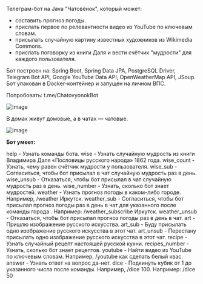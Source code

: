 Телеграм-бот на Java "Чатовёнок", который может:
- составить прогноз погоды.
- прислать первое по релевантности видео из YouTube по ключевым словам.
- присылать случайную картину известных художников из Wikimedia Commons.
- прислать поговорку из книги Даля и вести счётчик "мудрости" для каждого пользователя.

Бот построен на: Spring Boot, Spring Data JPA, PostgreSQL Driver, Telegram Bot API, Google YouTube Data API, OpenWeatherMap API, JSoup. Бот упакован в Docker-контейнер и запущен на личном ВПС.

Попробовать: t.me/ChatovyonokBot

![image](https://user-images.githubusercontent.com/99965044/175784997-e4ed37f1-0d70-4894-a2ad-75d368afa87e.png)

В домах живут домовые, а в чатах  — чатовые. 

![image](https://user-images.githubusercontent.com/99965044/179573619-2debbfee-58f0-49d7-a2bb-d29e74e1d21d.png)

**Бот умеет:**

help - Узнать команды бота.
wise - Узнать случайную мудрость из книги Владимира Даля «Пословицы русского народа» 1862 года.
wise_count - Узнать, чему равен счётчик мудрости у пользователя.
wise_sub - Согласиться, чтобы бот присылал в чат случайную мудрость раз в день.
wise_unsub - Отказаться, чтобы бот присылал в чат случайную мудрость раз в день.
wise_number - Узнать, сколько бот знает мудростей.
weather - Узнать прогноз погоды в каком-либо городе. Например, /weather Иркутск.
weather_sub - Согласиться, чтобы бот присылал прогноз погоды раз в день в чат для указанного после команды города . Например: /weather_subscribe Иркутск.
weather_unsub - Отказаться, чтобы бот присылал прогноз погоды раз в день в чат.
art - Пришлю изображение русского искусства.
art_sub - Буду присылать одно изображение русского искусства в этот чат.
art_unsub - Перестану присылать одно изображение русского искусства в этот чат.
recipe - Узнать случайный рецепт настоящей русской кухни.
recipes_number - Узнать, сколько бот знает рецептов.
youtube - Найти видео из YouTube по ключевым словам. Например, /youtube как сделать белый квас.
answer - Узнать ответ на вопрос да-нет.
dice - Подкинуть кубик от 1 до указанного числа после команды. Например, /dice 100.
Например: /dice 50
